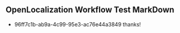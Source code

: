 ## OpenLocalization Workflow Test MarkDown
* 96ff7c1b-ab9a-4c99-95e3-ac76e44a3849 thanks!

<!--HONumber=Jul16_HO4-->


